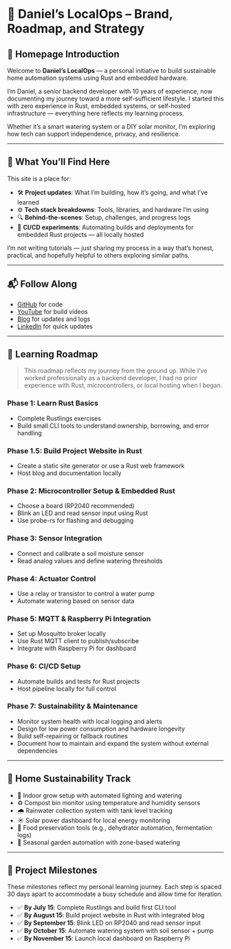 # 🏡 Daniel’s LocalOps – Brand, Roadmap, and Strategy

## 👋 Homepage Introduction

Welcome to **Daniel’s LocalOps** — a personal initiative to build sustainable home automation systems using Rust and embedded hardware.

I’m Daniel, a senior backend developer with 10 years of experience, now documenting my journey toward a more self-sufficient lifestyle. I started this with zero experience in Rust, embedded systems, or self-hosted infrastructure — everything here reflects my learning process.

Whether it’s a smart watering system or a DIY solar monitor, I’m exploring how tech can support independence, privacy, and resilience.

---

## 🌱 What You’ll Find Here

This site is a place for:

- 🛠️ **Project updates**: What I’m building, how it’s going, and what I’ve learned  
- ⚙️ **Tech stack breakdowns**: Tools, libraries, and hardware I’m using  
- 🔍 **Behind-the-scenes**: Setup, challenges, and progress logs  
- 🔄 **CI/CD experiments**: Automating builds and deployments for embedded Rust projects — all locally hosted  

I’m not writing tutorials — just sharing my process in a way that’s honest, practical, and hopefully helpful to others exploring similar paths.

---

## 📬 Follow Along

- [GitHub](https://github.com/Daniel-s-LocalOps) for code  
- [YouTube](https://www.youtube.com/@DanielsLocalOps) for build videos  
- [Blog](http://localhost/) for updates and logs  
- [LinkedIn]([https://twitter.com/](https://www.linkedin.com/in/daniel-richardson-935873151/)) for quick updates  

---

## 🧭 Learning Roadmap

> This roadmap reflects my journey from the ground up. While I’ve worked professionally as a backend developer, I had no prior experience with Rust, microcontrollers, or local hosting when I began.

### Phase 1: Learn Rust Basics
- Complete Rustlings exercises  
- Build small CLI tools to understand ownership, borrowing, and error handling  

### Phase 1.5: Build Project Website in Rust
- Create a static site generator or use a Rust web framework  
- Host blog and documentation locally  

### Phase 2: Microcontroller Setup & Embedded Rust
- Choose a board (RP2040 recommended)  
- Blink an LED and read sensor input using Rust  
- Use probe-rs for flashing and debugging  

### Phase 3: Sensor Integration
- Connect and calibrate a soil moisture sensor  
- Read analog values and define watering thresholds  

### Phase 4: Actuator Control
- Use a relay or transistor to control a water pump  
- Automate watering based on sensor data  

### Phase 5: MQTT & Raspberry Pi Integration
- Set up Mosquitto broker locally  
- Use Rust MQTT client to publish/subscribe  
- Integrate with Raspberry Pi for dashboard  

### Phase 6: CI/CD Setup
- Automate builds and tests for Rust projects  
- Host pipeline locally for full control  

### Phase 7: Sustainability & Maintenance
- Monitor system health with local logging and alerts  
- Design for low power consumption and hardware longevity  
- Build self-repairing or fallback routines  
- Document how to maintain and expand the system without external dependencies  

---

## 🏡 Home Sustainability Track

- 🌿 Indoor grow setup with automated lighting and watering  
- ♻️ Compost bin monitor using temperature and humidity sensors  
- 🌧️ Rainwater collection system with tank level tracking  
- ☀️ Solar power dashboard for local energy monitoring  
- 🥫 Food preservation tools (e.g., dehydrator automation, fermentation logs)  
- 🌱 Seasonal garden automation with zone-based watering  

---

## 📆 Project Milestones

These milestones reflect my personal learning journey. Each step is spaced 30 days apart to accommodate a busy schedule and allow time for iteration.

- ✅ **By July 15**: Complete Rustlings and build first CLI tool  
- ✅ **By August 15**: Build project website in Rust with integrated blog  
- ✅ **By September 15**: Blink LED on RP2040 and read sensor input  
- ✅ **By October 15**: Automate watering system with soil sensor + pump  
- ✅ **By November 15**: Launch local dashboard on Raspberry Pi  
